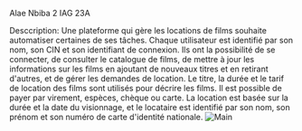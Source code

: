 Alae Nbiba 2 IAG 23A

Desccription:
Une plateforme qui gère les locations de films souhaite automatiser
certaines de ses tâches. Chaque utilisateur est identifié par son
nom, son CIN et son identifiant de connexion. Ils ont la possibilité
de se connecter, de consulter le catalogue de films, de mettre à jour
les informations sur les films en ajoutant de nouveaux titres et en
retirant d'autres, et de gérer les demandes de location. Le titre, la
durée et le tarif de location des films sont utilisés pour décrire les
films. Il est possible de payer par virement, espèces, chèque ou
carte.
La location est basée sur la durée et la date du visionnage, et le
locataire est identifié par son nom, son prénom et son numéro de
carte d'identité nationale.
![Main](https://github.com/alaenbiba/projetjavaalae/assets/155073113/8d70939b-9f5a-4cb3-9c50-8046664b522e)

